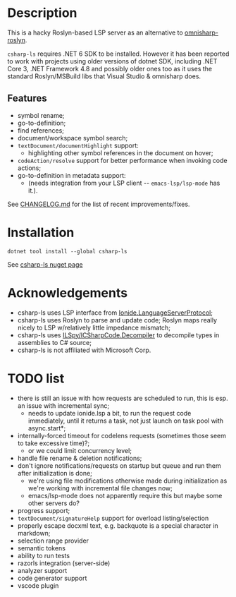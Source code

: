 # Description
This is a hacky Roslyn-based LSP server as an alternative to 
[omnisharp-roslyn](https://github.com/OmniSharp/omnisharp-roslyn).

`csharp-ls` requires .NET 6 SDK to be installed. However it has been reported 
to work with projects using older versions of dotnet SDK, including .NET Core 3, 
.NET Framework 4.8 and possibly older ones too as it uses the standard
Roslyn/MSBuild libs that Visual Studio & omnisharp does.

## Features
- symbol rename;
- go-to-definition;
- find references;
- document/workspace symbol search;
- `textDocument/documentHighlight` support:
  - highlighting other symbol references in the document on hover;
- `codeAction/resolve` support for better performance when invoking code actions;
- go-to-definition in metadata support:
  - (needs integration from your LSP client -- `emacs-lsp/lsp-mode` has it.).

See [CHANGELOG.md](CHANGELOG.md) for the list of recent improvements/fixes.

# Installation
`dotnet tool install --global csharp-ls`

See [csharp-ls nuget page](https://www.nuget.org/packages/csharp-ls/)

# Acknowledgements
- csharp-ls uses LSP interface from [Ionide.LanguageServerProtocol](https://github.com/ionide/LanguageServerProtocol);
- csharp-ls uses Roslyn to parse and update code; Roslyn maps really nicely to LSP w/relatively little impedance mismatch;
- csharp-ls uses [ILSpy/ICSharpCode.Decompiler](https://github.com/icsharpcode/ILSpy) to decompile types in assemblies to C# source;
- csharp-ls is not affiliated with Microsoft Corp.

# TODO list
 - there is still an issue with how requests are scheduled to run, this is esp. an issue with incremental sync;
   - needs to update ionide.lsp a bit, to run the request code immediately, until it returns a task, not just launch on task pool with async.start*;
 - internally-forced timeout for codelens requests (sometimes those seem to take excessive time)?;
   - or we could limit concurrency level;
 - handle file rename & deletion notifications;
 - don't ignore notifications/requests on startup but queue and run them after initialization is done;
   - we're using file modifications otherwise made during initialization as we're working with incremental file changes now;
   - emacs/lsp-mode does not apparently require this but maybe some other servers do?
 - progress support;
 - `textDocument/signatureHelp` support for overload listing/selection
 - properly escape docxml text, e.g. backquote is a special character in markdown;
 - selection range provider
 - semantic tokens
 - ability to run tests
 - razorls integration (server-side)
 - analyzer support
 - code generator support
 - vscode plugin
